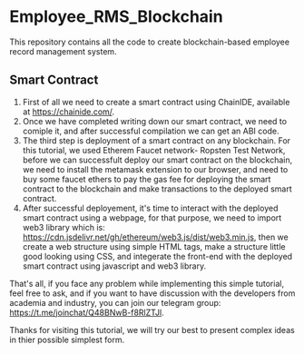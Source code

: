 # Employee_RMS_Blockchain
This repository contains all the code to create blockchain-based employee record management system. 

## Smart Contract
1. First of all we need to create a smart contract using ChainIDE, available at https://chainide.com/. 
2. Once we have completed writing down our smart contract, we need to comiple it, and after successful compilation we can get an ABI code.
3. The third step is deployment of a smart contract on any blockchain. For this tutorial, we used Etherem Faucet network- Ropsten Test Network, before we can successfult deploy our smart contract on the blockchain, we need to install the metamask extension to our browser, and need to buy some faucet ethers to pay the gas fee for deploying the smart contract to the blockchain and make transactions to the deployed smart contract.
4. After successful deployement, it's time to interact with the deployed smart contract using a webpage, for that purpose, we need to import web3 library which is: https://cdn.jsdelivr.net/gh/ethereum/web3.js/dist/web3.min.js, then we create a web structure using simple HTML tags, make a structure little good looking using CSS, and integerate the front-end with the deployed smart contract using javascript and web3 library. 

That's all, if you face any problem while implementing this simple tutorial, feel free to ask, and if you want to have discussion with the developers from academia and industry, you can join our telegram group: https://t.me/joinchat/Q48BNwB-f8RlZTJl.

Thanks for visiting this tutorial, we will try our best to present complex ideas in thier possible simplest form. 
